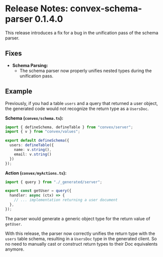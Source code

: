 # Release Notes: convex-schema-parser 0.1.4.0

This release introduces a fix for a bug in the unification pass of the schema parser.

## Fixes

*   **Schema Parsing:**
    *   The schema parser now properly unifies nested types during the unification pass.

## Example

Previously, if you had a table `users` and a query that returned a user object, the generated code would not recognize the return type as a `UsersDoc`.

**Schema (`convex/schema.ts`):**
```typescript
import { defineSchema, defineTable } from "convex/server";
import { v } from "convex/values";

export default defineSchema({
  users: defineTable({
    name: v.string(),
    email: v.string()
  })
});
```

**Action (`convex/myActions.ts`):**
```typescript
import { query } from "./_generated/server";

export const getUser = query({
  handler: async (ctx) => {
    // ... implementation returning a user document
  },
});
```

The parser would generate a generic object type for the return value of `getUser`.

With this release, the parser now correctly unifies the return type with the `users` table schema, resulting in a `UsersDoc` type in the generated client. So no need to manually cast or construct return types to their Doc equivalents anymore.
